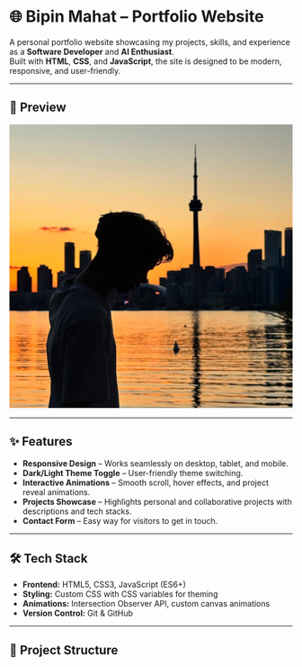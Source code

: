 # 🌐 Bipin Mahat – Portfolio Website

A personal portfolio website showcasing my projects, skills, and experience as a **Software Developer** and **AI Enthusiast**.  
Built with **HTML**, **CSS**, and **JavaScript**, the site is designed to be modern, responsive, and user-friendly.

---

## 📸 Preview
![Website Screenshot](assets/images/about.jpg)  

---

## ✨ Features
- **Responsive Design** – Works seamlessly on desktop, tablet, and mobile.
- **Dark/Light Theme Toggle** – User-friendly theme switching.
- **Interactive Animations** – Smooth scroll, hover effects, and project reveal animations.
- **Projects Showcase** – Highlights personal and collaborative projects with descriptions and tech stacks.
- **Contact Form** – Easy way for visitors to get in touch.

---

## 🛠️ Tech Stack
- **Frontend:** HTML5, CSS3, JavaScript (ES6+)
- **Styling:** Custom CSS with CSS variables for theming
- **Animations:** Intersection Observer API, custom canvas animations
- **Version Control:** Git & GitHub

---

## 📂 Project Structure
